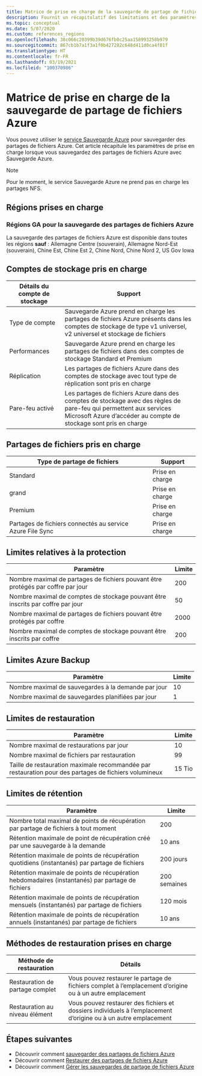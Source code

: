 ```yaml
---
title: Matrice de prise en charge de la sauvegarde de partage de fichiers Azure
description: Fournit un récapitulatif des limitations et des paramètres de prise en charge lors de la sauvegarde de partages de fichiers Azure.
ms.topic: conceptual
ms.date: 5/07/2020
ms.custom: references_regions
ms.openlocfilehash: 38c066c20399b39d676fb0c25aa158993258b979
ms.sourcegitcommit: 867cb1b7a1f3a1f0b427282c648d411d0ca4f81f
ms.translationtype: HT
ms.contentlocale: fr-FR
ms.lasthandoff: 03/19/2021
ms.locfileid: "100370986"
---
```

# <a name="support-matrix-for-azure-file-share-backup"></a>Matrice de prise en charge de la sauvegarde de partage de fichiers Azure

Vous pouvez utiliser le [service Sauvegarde Azure](./backup-overview.md) pour sauvegarder des partages de fichiers Azure. Cet article récapitule les paramètres de prise en charge lorsque vous sauvegardez des partages de fichiers Azure avec Sauvegarde Azure.

> [!NOTE]
> Pour le moment, le service Sauvegarde Azure ne prend pas en charge les partages NFS.

## <a name="supported-regions"></a>Régions prises en charge

### <a name="ga-regions-for-azure-file-shares-backup"></a>Régions GA pour la sauvegarde des partages de fichiers Azure

La sauvegarde des partages de fichiers Azure est disponible dans toutes les régions **sauf** : Allemagne Centre (souverain), Allemagne Nord-Est (souverain), Chine Est, Chine Est 2, Chine Nord, Chine Nord 2, US Gov Iowa

## <a name="supported-storage-accounts"></a>Comptes de stockage pris en charge

| Détails du compte de stockage | Support                                                      |
| ------------------------ | ------------------------------------------------------------ |
| Type de compte            | Sauvegarde Azure prend en charge les partages de fichiers Azure présents dans les comptes de stockage de type v1 universel, v2 universel et stockage de fichiers |
| Performances              | Sauvegarde Azure prend en charge les partages de fichiers dans des comptes de stockage Standard et Premium |
| Réplication              | Les partages de fichiers Azure dans des comptes de stockage avec tout type de réplication sont pris en charge |
| Pare-feu activé         | Les partages de fichiers Azure dans des comptes de stockage avec des règles de pare-feu qui permettent aux services Microsoft Azure d’accéder au compte de stockage sont pris en charge|

## <a name="supported-file-shares"></a>Partages de fichiers pris en charge

| Type de partage de fichiers                                   | Support   |
| -------------------------------------------------- | --------- |
| Standard                                           | Prise en charge |
| grand                                              | Prise en charge |
| Premium                                            | Prise en charge |
| Partages de fichiers connectés au service Azure File Sync | Prise en charge |

## <a name="protection-limits"></a>Limites relatives à la protection

| Paramètre                                                      | Limite |
| ------------------------------------------------------------ | ----- |
| Nombre maximal de partages de fichiers pouvant être protégés par coffre par jour| 200   |
| Nombre maximal de comptes de stockage pouvant être inscrits par coffre par jour | 50    |
| Nombre maximal de partages de fichiers pouvant être protégés par coffre | 2000   |
| Nombre maximal de comptes de stockage pouvant être inscrits par coffre | 200   |

## <a name="backup-limits"></a>Limites Azure Backup

| Paramètre                                      | Limite |
| -------------------------------------------- | ----- |
| Nombre maximal de sauvegardes à la demande par jour | 10   |
| Nombre maximal de sauvegardes planifiées par jour | 1     |

## <a name="restore-limits"></a>Limites de restauration

| Paramètre                                                      | Limite   |
| ------------------------------------------------------------ | ------- |
| Nombre maximal de restaurations par jour                           | 10      |
| Nombre maximal de fichiers par restauration                         | 99      |
| Taille de restauration maximale recommandée par restauration pour des partages de fichiers volumineux | 15 Tio |

## <a name="retention-limits"></a>Limites de rétention

| Paramètre                                                      | Limite    |
| ------------------------------------------------------------ | -------- |
| Nombre total maximal de points de récupération par partage de fichiers à tout moment | 200      |
| Rétention maximale de point de récupération créé par une sauvegarde à la demande | 10 ans |
| Rétention maximale de points de récupération quotidiens (instantanés) par partage de fichiers| 200 jours |
| Rétention maximale de points de récupération hebdomadaires (instantanés) par partage de fichiers | 200 semaines |
| Rétention maximale de points de récupération mensuels (instantanés) par partage de fichiers | 120 mois |
| Rétention maximale de points de récupération annuels (instantanés) par partage de fichiers | 10 ans |

## <a name="supported-restore-methods"></a>Méthodes de restauration prises en charge

| Méthode de restauration     | Détails                                                      |
| ------------------ | ------------------------------------------------------------ |
| Restauration de partage complet | Vous pouvez restaurer le partage de fichiers complet à l’emplacement d’origine ou à un autre emplacement |
| Restauration au niveau élément | Vous pouvez restaurer des fichiers et dossiers individuels à l’emplacement d’origine ou à un autre emplacement |

## <a name="next-steps"></a>Étapes suivantes

* Découvrir comment [sauvegarder des partages de fichiers Azure](backup-afs.md)
* Découvrir comment [Restaurer des partages de fichiers Azure](restore-afs.md)
* Découvrir comment [Gérer les sauvegardes de partage de fichiers Azure](manage-afs-backup.md)
